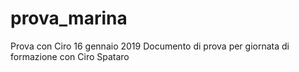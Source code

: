 # prova_marina
Prova con Ciro 16 gennaio 2019
Documento di prova per giornata di formazione con Ciro Spataro
